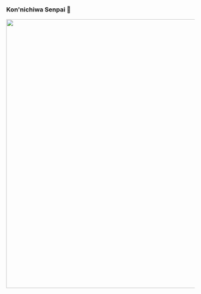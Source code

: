### Kon'nichiwa Senpai 👋

<!--
**Michiko-Hagakure/Michiko-Hagakure** is a ✨ _special_ ✨ repository because its `README.md` (this file) appears on your GitHub profile.

Here are some ideas to get you started:

- 🔭 I’m currently working on ...
- 🌱 I’m currently learning ...
- 👯 I’m looking to collaborate on ...
- 🤔 I’m looking for help with ...
- 💬 Ask me about ...
- 📫 How to reach me: ...
- 😄 Pronouns: ...
- ⚡ Fun fact: ...
--> 

<div id="header" align="center">
  <img src="https://user-images.githubusercontent.com/58807710/225299797-f33f1440-bc76-431f-8ac7-d87e2be8491c.jpg" width="1024" height="720"/>
</div>
